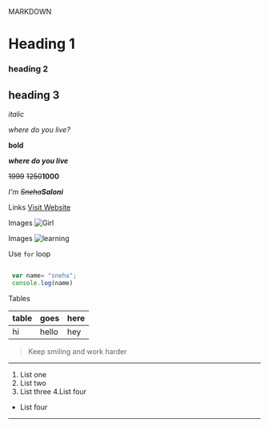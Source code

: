 MARKDOWN

# Heading 1

### heading 2
## heading 3

_italic_

_where do you live?_

**bold**

**_where do you live_**

~~1999~~
~~1250~~**1000**

_I'm ~~Sneha~~**Saloni**_

Links
[Visit Website](https://beyondexams.org "BE")

Images
![Girl](https://th.bing.com/th/id/OIP.Te06RpDxMIxcQH0Vs6BE3wHaJj?w=203&h=261&c=7&r=0&o=5&dpr=1.3&pid=1.7)

Images
![learning](https://th.bing.com/th/id/OIP.9SMTwI2JJthPWKMM63_P9gHaHY?w=173&h=180&c=7&r=0&o=5&dpr=1.3&pid=1.7)



Use `for` loop

```javascript

 var name= "sneha";
 console.log(name)

```

Tables

|table|goes|here|
|---|---|--- |
|hi|hello|hey|



>Keep smiling and work harder

 ---


1. List one
2. List two
3. List three
   4.List four
  - List four

  ***
 

